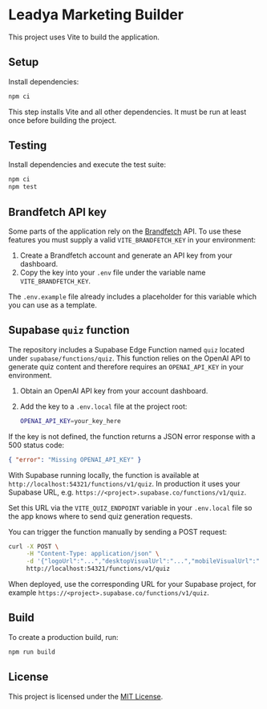 # Leadya Marketing Builder

This project uses Vite to build the application.

## Setup

Install dependencies:

```bash
npm ci
```

This step installs Vite and all other dependencies. It must be run at least once
before building the project.

## Testing

Install dependencies and execute the test suite:

```bash
npm ci
npm test
```

## Brandfetch API key

Some parts of the application rely on the [Brandfetch](https://brandfetch.com/)
API. To use these features you must supply a valid `VITE_BRANDFETCH_KEY` in your
environment:

1. Create a Brandfetch account and generate an API key from your dashboard.
2. Copy the key into your `.env` file under the variable name
   `VITE_BRANDFETCH_KEY`.

The `.env.example` file already includes a placeholder for this variable which
you can use as a template.

## Supabase `quiz` function

The repository includes a Supabase Edge Function named `quiz` located under
`supabase/functions/quiz`. This function relies on the OpenAI API to generate
quiz content and therefore requires an `OPENAI_API_KEY` in your environment.

1. Obtain an OpenAI API key from your account dashboard.
2. Add the key to a `.env.local` file at the project root:

   ```bash
   OPENAI_API_KEY=your_key_here
   ```

If the key is not defined, the function returns a JSON error response with a 500
status code:

```json
{ "error": "Missing OPENAI_API_KEY" }
```

With Supabase running locally, the function is available at
`http://localhost:54321/functions/v1/quiz`. In production it uses your Supabase
URL, e.g. `https://<project>.supabase.co/functions/v1/quiz`.

Set this URL via the `VITE_QUIZ_ENDPOINT` variable in your `.env.local` file so
the app knows where to send quiz generation requests.

You can trigger the function manually by sending a POST request:

```bash
curl -X POST \
     -H "Content-Type: application/json" \
     -d '{"logoUrl":"...","desktopVisualUrl":"...","mobileVisualUrl":"...","websiteUrl":"...","productName":"..."}' \
     http://localhost:54321/functions/v1/quiz
```

When deployed, use the corresponding URL for your Supabase project, for example
`https://<project>.supabase.co/functions/v1/quiz`.

## Build

To create a production build, run:

```bash
npm run build
```


## License

This project is licensed under the [MIT License](LICENSE).
